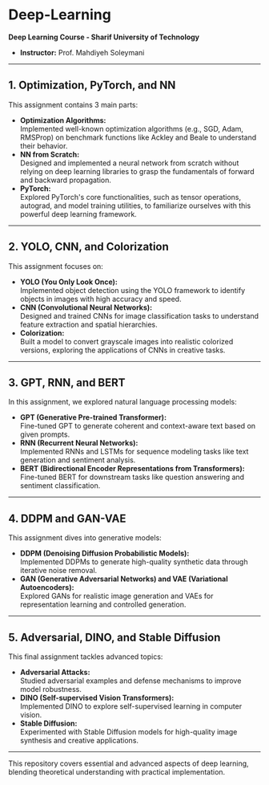 # Deep-Learning  
**Deep Learning Course - Sharif University of Technology**  
- **Instructor:** Prof. Mahdiyeh Soleymani  

---

## 1. Optimization, PyTorch, and NN  
This assignment contains 3 main parts:  
- **Optimization Algorithms:**  
  Implemented well-known optimization algorithms (e.g., SGD, Adam, RMSProp) on benchmark functions like Ackley and Beale to understand their behavior.  
- **NN from Scratch:**  
  Designed and implemented a neural network from scratch without relying on deep learning libraries to grasp the fundamentals of forward and backward propagation.  
- **PyTorch:**  
  Explored PyTorch's core functionalities, such as tensor operations, autograd, and model training utilities, to familiarize ourselves with this powerful deep learning framework.  

---

## 2. YOLO, CNN, and Colorization  
This assignment focuses on:  
- **YOLO (You Only Look Once):**  
  Implemented object detection using the YOLO framework to identify objects in images with high accuracy and speed.  
- **CNN (Convolutional Neural Networks):**  
  Designed and trained CNNs for image classification tasks to understand feature extraction and spatial hierarchies.  
- **Colorization:**  
  Built a model to convert grayscale images into realistic colorized versions, exploring the applications of CNNs in creative tasks.  

---

## 3. GPT, RNN, and BERT  
In this assignment, we explored natural language processing models:  
- **GPT (Generative Pre-trained Transformer):**  
  Fine-tuned GPT to generate coherent and context-aware text based on given prompts.  
- **RNN (Recurrent Neural Networks):**  
  Implemented RNNs and LSTMs for sequence modeling tasks like text generation and sentiment analysis.  
- **BERT (Bidirectional Encoder Representations from Transformers):**  
  Fine-tuned BERT for downstream tasks like question answering and sentiment classification.  

---

## 4. DDPM and GAN-VAE  
This assignment dives into generative models:  
- **DDPM (Denoising Diffusion Probabilistic Models):**  
  Implemented DDPMs to generate high-quality synthetic data through iterative noise removal.  
- **GAN (Generative Adversarial Networks) and VAE (Variational Autoencoders):**  
  Explored GANs for realistic image generation and VAEs for representation learning and controlled generation.  

---

## 5. Adversarial, DINO, and Stable Diffusion  
This final assignment tackles advanced topics:  
- **Adversarial Attacks:**  
  Studied adversarial examples and defense mechanisms to improve model robustness.  
- **DINO (Self-supervised Vision Transformers):**  
  Implemented DINO to explore self-supervised learning in computer vision.  
- **Stable Diffusion:**  
  Experimented with Stable Diffusion models for high-quality image synthesis and creative applications.  

---

This repository covers essential and advanced aspects of deep learning, blending theoretical understanding with practical implementation.
